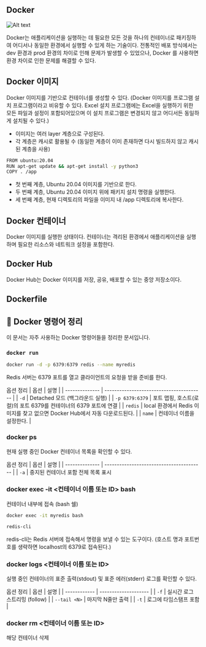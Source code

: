 ## Docker

![Alt text](image.png)

Docker는 애플리케이션을 실행하는 데 필요한 모든 것을 하나의 컨테이너로 패키징하여 어디서나 동일한 환경에서 실행할 수 있게 하는 기술이다.
전통적인 배포 방식에서는 dev 환경과 prod 환경의 차이로 인해 문제가 발생할 수 있었으나, Docker 를 사용하면 환경 차이로 인한 문제를 해결할 수 있다.

## Docker 이미지

Docker 이미지를 기반으로 컨테이너를 생성할 수 있다.
(Docker 이미지를 프로그램 설치 프로그램이라고 비유할 수 있다. Excel 설치 프로그램에는 Excel을 실행하기 위한 모든 파일과 설정이 포함되어있으며 이 설치 프로그램은 변경되지 않고 어디서든 동일하게 설치될 수 있다.)

- 이미지는 여러 layer 계층으로 구성된다.
- 각 계층은 캐시로 활용될 수  (동일한 계층이 이미 존재하면 다시 빌드하지 않고 캐시된 계층을 사용)

```bash
FROM ubuntu:20.04
RUN apt-get update && apt-get install -y python3
COPY . /app
```
- 첫 번째 계층, Ubuntu 20.04 이미지를 기반으로 한다.
- 두 번째 계층, Ubuntu 20.04 이미지 위에 패키지 설치 명령을 실행한다.
- 세 번째 계층, 현재 디렉토리의 파일을 이미지 내 /app 디렉토리에 복사한다.

## Docker 컨테이너

Docker 이미지를 실행한 상태이다.
컨테이너는 격리된 환경에서 애플리케이션을 실행하며 필요한 리소스와 네트워크 설정을 포함한다.

## Docker Hub

Docker Hub는 Docker 이미지를 저장, 공유, 배포할 수 있는 중앙 저장소이다.

## Dockerfile

## 🐳 Docker 명령어 정리

이 문서는 자주 사용하는 Docker 명령어들을 정리한 문서입니다.

### `docker run`

```bash
docker run -d -p 6379:6379 redis --name myredis
```

Redis 서버는 6379 포트를 열고 클라이언트의 요청을 받을 준비를 한다.

옵션 정리
| 옵션            | 설명                                       |
| -------------- | ---------------------------------------- |
| `-d`           | Detached 모드 (백그라운드 실행)                   |
| `-p 6379:6379` | 포트 맵핑, 호스트(로컬)의 포트 6379를 컨테이너의 6379 포트에 연결      |
| `redis`        | local 환경에서 Redis 이미지를 찾고 없으면 Docker Hub에서 자동 다운로드된다. |
| `name`         | 컨테이너 이름을 설정한다.   |

### docker ps

현재 실행 중인 Docker 컨테이너 목록을 확인할 수 있다.

옵션 정리
| 옵션            | 설명                                       |
| -------------- | ---------------------------------------- |
| `-a`           | 중지된 컨테이너 포함 전체 목록 표시               

### docker exec -it <컨테이너 이름 또는 ID> bash

컨테이너 내부에 접속 (bash 쉘)

```bash
docker exec -it myredis bash

redis-cli
```

redis-cli는 Redis 서버에 접속해서 명령을 보낼 수 있는 도구이다. (호스트 명과 포트번호를 생략하면 localhost의 6379로 접속된다.)

### docker logs <컨테이너 이름 또는 ID>

실행 중인 컨테이너의 표준 출력(stdout) 및 표준 에러(stderr) 로그를 확인할 수 있다.

옵션 정리
| 옵션           | 설명                   |
| ------------ | -------------------- |
| `-f`         | 실시간 로그 스트리밍 (follow) |
| `--tail <N>` | 마지막 N줄만 출력           |
| `-t`         | 로그에 타임스탬프 포함         |

### docker rm <컨테이너 이름 또는 ID>

해당 컨테이너 삭제
